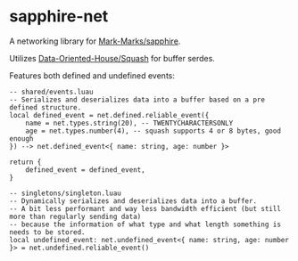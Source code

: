 # sapphire-net
A networking library for [Mark-Marks/sapphire](https://github.com/Mark-Marks/sapphire).

Utilizes [Data-Oriented-House/Squash](https://github.com/Data-Oriented-House/Squash) for buffer serdes.

Features both defined and undefined events:
```luau
-- shared/events.luau
-- Serializes and deserializes data into a buffer based on a pre defined structure.
local defined_event = net.defined.reliable_event({
    name = net.types.string(20), -- TWENTYCHARACTERSONLY
    age = net.types.number(4), -- squash supports 4 or 8 bytes, good enough
}) --> net.defined_event<{ name: string, age: number }>

return {
    defined_event = defined_event,
}
```
```luau
-- singletons/singleton.luau
-- Dynamically serializes and deserializes data into a buffer.
-- A bit less performant and way less bandwidth efficient (but still more than regularly sending data)
-- because the information of what type and what length something is needs to be stored.
local undefined_event: net.undefined_event<{ name: string, age: number }> = net.undefined.reliable_event()
```
